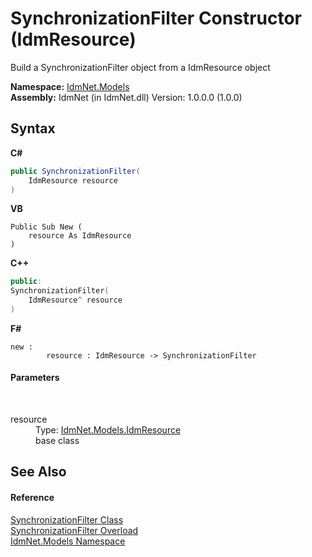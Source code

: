 # SynchronizationFilter Constructor (IdmResource)
 

Build a SynchronizationFilter object from a IdmResource object

**Namespace:**&nbsp;<a href="N_IdmNet_Models">IdmNet.Models</a><br />**Assembly:**&nbsp;IdmNet (in IdmNet.dll) Version: 1.0.0.0 (1.0.0)

## Syntax

**C#**<br />
``` C#
public SynchronizationFilter(
	IdmResource resource
)
```

**VB**<br />
``` VB
Public Sub New ( 
	resource As IdmResource
)
```

**C++**<br />
``` C++
public:
SynchronizationFilter(
	IdmResource^ resource
)
```

**F#**<br />
``` F#
new : 
        resource : IdmResource -> SynchronizationFilter
```


#### Parameters
&nbsp;<dl><dt>resource</dt><dd>Type: <a href="T_IdmNet_Models_IdmResource">IdmNet.Models.IdmResource</a><br />base class</dd></dl>

## See Also


#### Reference
<a href="T_IdmNet_Models_SynchronizationFilter">SynchronizationFilter Class</a><br /><a href="Overload_IdmNet_Models_SynchronizationFilter__ctor">SynchronizationFilter Overload</a><br /><a href="N_IdmNet_Models">IdmNet.Models Namespace</a><br />